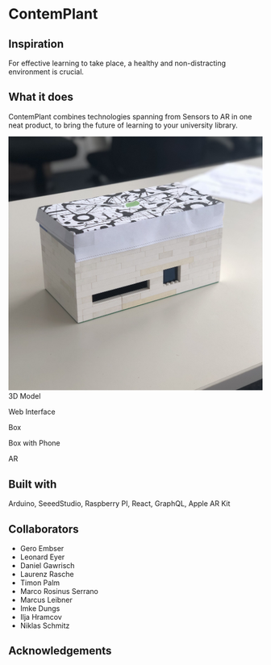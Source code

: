 # ContemPlant

## Inspiration
For effective learning to take place, a healthy and non-distracting environment is crucial. 

## What it does
ContemPlant combines technologies spanning from Sensors to AR in one neat product, to bring the future of learning to your university library.

![alt text](/images/box_front.jpg) 3D Model

<Photo2> Web Interface

<Photo3> Box

<photo4> Box with Phone

<Photo5> AR


## Built with
Arduino, SeeedStudio, Raspberry PI, React, GraphQL, Apple AR Kit

## Collaborators
- Gero Embser
- Leonard Eyer
- Daniel Gawrisch
- Laurenz Rasche
- Timon Palm
- Marco Rosinus Serrano
- Marcus Leibner
- Imke Dungs
- Ilja Hramcov
- Niklas Schmitz

## Acknowledgements

